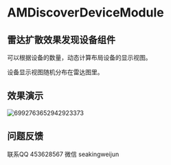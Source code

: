 # AMDiscoverDeviceModule

## 雷达扩散效果发现设备组件

可以根据设备的数量，动态计算布局设备的显示视图。<br>

设备显示视图随机分布在雷达图里。<br>


## 效果演示

![6992763652942923373](https://user-images.githubusercontent.com/11831439/128297628-e69d58af-1e5e-48c9-b7e8-e2e9302d9ab5.gif)


## 问题反馈

联系QQ 453628567  微信 seakingweijun
